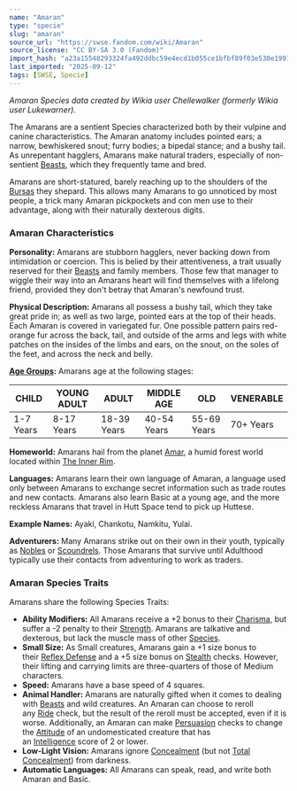 ```yaml
---
name: "Amaran"
type: "specie"
slug: "amaran"
source_url: "https://swse.fandom.com/wiki/Amaran"
source_license: "CC BY-SA 3.0 (Fandom)"
import_hash: "a23a15548293324fa492ddbc59e4ecd1b055ce1bfbf89f03e530e1991f6029c2"
last_imported: "2025-09-12"
tags: [SWSE, Specie]
---
```

*Amaran Species data created by Wikia user Chellewalker (formerly Wikia user Lukewarner).*

The Amarans are a sentient Species characterized both by their vulpine and canine characteristics. The Amaran anatomy includes pointed ears; a narrow, bewhiskered snout; furry bodies; a bipedal stance; and a bushy tail. As unrepentant hagglers, Amarans make natural traders, especially of non-sentient [Beasts](https://swse.fandom.com/wiki/Beasts), which they frequently tame and bred.

Amarans are short-statured, barely reaching up to the shoulders of the [Bursas](https://swse.fandom.com/wiki/Bursas) they shepard. This allows many Amarans to go unnoticed by most people, a trick many Amaran pickpockets and con men use to their advantage, along with their naturally dexterous digits.

### Amaran Characteristics
**Personality:** Amarans are stubborn hagglers, never backing down from intimidation or coercion. This is belied by their attentiveness, a trait usually reserved for their [Beasts](https://swse.fandom.com/wiki/Beasts) and family members. Those few that manager to wiggle their way into an Amarans heart will find themselves with a lifelong friend, provided they don't betray that Amaran's newfound trust.

**Physical Description:** Amarans all possess a bushy tail, which they take great pride in; as well as two large, pointed ears at the top of their heads. Each Amaran is covered in variegated fur. One possible pattern pairs red-orange fur across the back, tail, and outside of the arms and legs with white patches on the insides of the limbs and ears, on the snout, on the soles of the feet, and across the neck and belly.

**[Age Groups](https://swse.fandom.com/wiki/Age_Groups):** Amarans age at the following stages:

| CHILD | YOUNG ADULT | ADULT | MIDDLE AGE | OLD | VENERABLE |
| --- | --- | --- | --- | --- | --- |
| 1-7 Years | 8-17 Years | 18-39 Years | 40-54 Years | 55-69 Years | 70+ Years |

**Homeworld:** Amarans hail from the planet [Amar](https://swse.fandom.com/wiki/Amar), a humid forest world located within [The Inner Rim](https://swse.fandom.com/wiki/The_Inner_Rim).

**Languages:** Amarans learn their own language of Amaran, a language used only between Amarans to exchange secret information such as trade routes and new contacts. Amarans also learn Basic at a young age, and the more reckless Amarans that travel in Hutt Space tend to pick up Huttese.

**Example Names:** Ayaki, Chankotu, Namkitu, Yulai.

**Adventurers:** Many Amarans strike out on their own in their youth, typically as [Nobles](https://swse.fandom.com/wiki/Nobles) or [Scoundrels](https://swse.fandom.com/wiki/Scoundrels). Those Amarans that survive until Adulthood typically use their contacts from adventuring to work as traders.
### Amaran Species Traits
Amarans share the following Species Traits:
- **Ability Modifiers:** All Amarans receive a +2 bonus to their [Charisma](https://swse.fandom.com/wiki/Charisma), but suffer a -2 penalty to their [Strength](https://swse.fandom.com/wiki/Strength). Amarans are talkative and dexterous, but lack the muscle mass of other [Species](https://swse.fandom.com/wiki/Species).
- **Small Size:** As Small creatures, Amarans gain a +1 size bonus to their [Reflex Defense](https://swse.fandom.com/wiki/Reflex_Defense) and a +5 size bonus on [Stealth](https://swse.fandom.com/wiki/Stealth) checks. However, their lifting and carrying limits are three-quarters of those of Medium characters.
- **Speed:** Amarans have a base speed of 4 squares.
- **Animal Handler:** Amarans are naturally gifted when it comes to dealing with [Beasts](https://swse.fandom.com/wiki/Beasts) and wild creatures. An Amaran can choose to reroll any [Ride](https://swse.fandom.com/wiki/Ride) check, but the result of the reroll must be accepted, even if it is worse. Additionally, an Amaran can make [Persuasion](https://swse.fandom.com/wiki/Persuasion) checks to change the [Attitude](https://swse.fandom.com/wiki/Attitude) of an undomesticated creature that has an [Intelligence](https://swse.fandom.com/wiki/Intelligence) score of 2 or lower.
- **Low-Light Vision:** Amarans ignore [Concealment](https://swse.fandom.com/wiki/Concealment) (but not [Total Concealment](https://swse.fandom.com/wiki/Total_Concealment)) from darkness.
- **Automatic Languages:** All Amarans can speak, read, and write both Amaran and Basic.